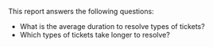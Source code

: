 This report answers the following questions:

- What is the average duration to resolve types of tickets?
- Which types of tickets take longer to resolve?